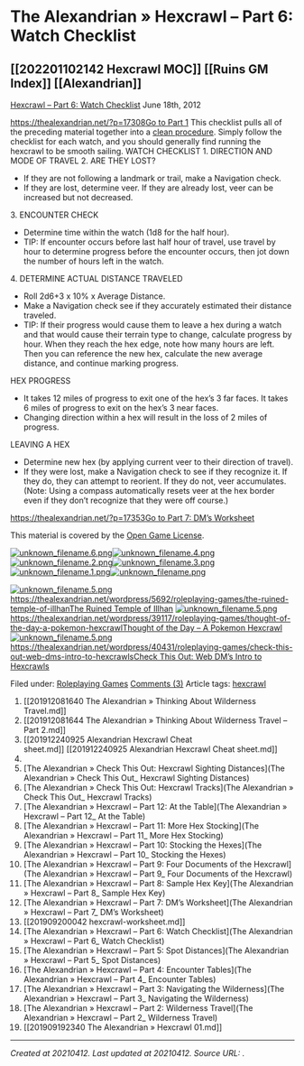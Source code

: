 # The Alexandrian » Hexcrawl – Part 6: Watch Checklist
 [[202201102142 Hexcrawl MOC]] [[Ruins GM Index]] [[Alexandrian]] 
---



[Hexcrawl – Part 6: Watch Checklist](https://thealexandrian.net/wordpress/17349/roleplaying-games/hexcrawl-part-6-watch-checklist) June 18th, 2012

<https://thealexandrian.net/?p=17308>[Go to Part 1](https://thealexandrian.net/?p=17308)
This checklist pulls all of the preceding material together into a [clean procedure](https://thealexandrian.net/wordpress/15176/roleplaying-games/game-structures-part-8-the-importance-of-clean-structures). Simply follow the checklist for each watch, and you should generally find running the hexcrawl to be smooth sailing.
WATCH CHECKLIST
1\. DIRECTION AND MODE OF TRAVEL
2\. ARE THEY LOST?

*   If they are not following a landmark or trail, make a Navigation check.
*   If they are lost, determine veer. If they are already lost, veer can be increased but not decreased.

3\. ENCOUNTER CHECK

*   Determine time within the watch (1d8 for the half hour).
*   TIP: If encounter occurs before last half hour of travel, use travel by hour to determine progress before the encounter occurs, then jot down the number of hours left in the watch.

4\. DETERMINE ACTUAL DISTANCE TRAVELED

*   Roll 2d6+3 x 10% x Average Distance.
*   Make a Navigation check see if they accurately estimated their distance traveled.
*   TIP: If their progress would cause them to leave a hex during a watch and that would cause their terrain type to change, calculate progress by hour. When they reach the hex edge, note how many hours are left. Then you can reference the new hex, calculate the new average distance, and continue marking progress.

HEX PROGRESS

*   It takes 12 miles of progress to exit one of the hex’s 3 far faces. It takes 6 miles of progress to exit on the hex’s 3 near faces.
*   Changing direction within a hex will result in the loss of 2 miles of progress.

LEAVING A HEX

*   Determine new hex (by applying current veer to their direction of travel).
*   If they were lost, make a Navigation check to see if they recognize it. If they do, they can attempt to reorient. If they do not, veer accumulates. (Note: Using a compass automatically resets veer at the hex border even if they don’t recognize that they were off course.)

<https://thealexandrian.net/?p=17353>[Go to Part 7: DM’s Worksheet](https://thealexandrian.net/?p=17353)

This material is covered by the [Open Game License](https://thealexandrian.net/open-game-license).

[![unknown_filename.6.png](./resources/202104121212_The_Alexandrian_»_Hexcrawl_–_Part_6__Watch_Checklist.resources/unknown_filename.6.png)](http://www.tumblr.com/share/link?url=https://thealexandrian.net/wordpress/17349/roleplaying-games/hexcrawl-part-6-watch-checklist)[![unknown_filename.4.png](./resources/202104121212_The_Alexandrian_»_Hexcrawl_–_Part_6__Watch_Checklist.resources/unknown_filename.4.png)](http://twitter.com/share?url=https://thealexandrian.net/wordpress/17349/roleplaying-games/hexcrawl-part-6-watch-checklist&text=Hexcrawl%20%E2%80%93%20Part%206%3A%20Watch%20Checklist%20)[![unknown_filename.2.png](./resources/202104121212_The_Alexandrian_»_Hexcrawl_–_Part_6__Watch_Checklist.resources/unknown_filename.2.png)](http://www.stumbleupon.com/submit?url=https://thealexandrian.net/wordpress/17349/roleplaying-games/hexcrawl-part-6-watch-checklist&title=Hexcrawl%20%E2%80%93%20Part%206:%20Watch%20Checklist)[![unknown_filename.3.png](./resources/202104121212_The_Alexandrian_»_Hexcrawl_–_Part_6__Watch_Checklist.resources/unknown_filename.3.png)](http://www.facebook.com/sharer.php?u=https://thealexandrian.net/wordpress/17349/roleplaying-games/hexcrawl-part-6-watch-checklist)[![unknown_filename.1.png](./resources/202104121212_The_Alexandrian_»_Hexcrawl_–_Part_6__Watch_Checklist.resources/unknown_filename.1.png)](http://reddit.com/submit?url=https://thealexandrian.net/wordpress/17349/roleplaying-games/hexcrawl-part-6-watch-checklist&title=Hexcrawl%20%E2%80%93%20Part%206:%20Watch%20Checklist)[![unknown_filename.png](./resources/202104121212_The_Alexandrian_»_Hexcrawl_–_Part_6__Watch_Checklist.resources/unknown_filename.png)](http://www.digg.com/submit?url=https://thealexandrian.net/wordpress/17349/roleplaying-games/hexcrawl-part-6-watch-checklist)

[![unknown_filename.5.png](./resources/202104121212_The_Alexandrian_»_Hexcrawl_–_Part_6__Watch_Checklist.resources/unknown_filename.5.png)](https://thealexandrian.net/wordpress/5692/roleplaying-games/the-ruined-temple-of-illhan)
<https://thealexandrian.net/wordpress/5692/roleplaying-games/the-ruined-temple-of-illhan>[The Ruined Temple of Illhan](https://thealexandrian.net/wordpress/5692/roleplaying-games/the-ruined-temple-of-illhan)
[![unknown_filename.5.png](./resources/202104121212_The_Alexandrian_»_Hexcrawl_–_Part_6__Watch_Checklist.resources/unknown_filename.5.png)](https://thealexandrian.net/wordpress/39117/roleplaying-games/thought-of-the-day-a-pokemon-hexcrawl)
<https://thealexandrian.net/wordpress/39117/roleplaying-games/thought-of-the-day-a-pokemon-hexcrawl>[Thought of the Day – A Pokemon Hexcrawl](https://thealexandrian.net/wordpress/39117/roleplaying-games/thought-of-the-day-a-pokemon-hexcrawl)
[![unknown_filename.5.png](./resources/202104121212_The_Alexandrian_»_Hexcrawl_–_Part_6__Watch_Checklist.resources/unknown_filename.5.png)](https://thealexandrian.net/wordpress/40431/roleplaying-games/check-this-out-web-dms-intro-to-hexcrawls)
<https://thealexandrian.net/wordpress/40431/roleplaying-games/check-this-out-web-dms-intro-to-hexcrawls>[Check This Out: Web DM’s Intro to Hexcrawls](https://thealexandrian.net/wordpress/40431/roleplaying-games/check-this-out-web-dms-intro-to-hexcrawls)

Filed under: [Roleplaying Games](https://thealexandrian.net/wordpress/category/roleplaying-games) [Comments (3)](https://thealexandrian.net/wordpress/17349/roleplaying-games/hexcrawl-part-6-watch-checklist#comments)
Article tags: [hexcrawl](https://thealexandrian.net/wordpress/tag/hexcrawl)

1.  [[201912081640 The Alexandrian » Thinking About Wilderness Travel.md]]
2.  [[201912081644 The Alexandrian » Thinking About Wilderness Travel – Part 2.md]]
3.  [[201912240925 Alexandrian Hexcrawl Cheat sheet.md]] [[201912240925 Alexandrian Hexcrawl Cheat sheet.md]]
4.  
5.  [The Alexandrian » Check This Out: Hexcrawl Sighting Distances](The Alexandrian » Check This Out_ Hexcrawl Sighting Distances)
6.  [The Alexandrian » Check This Out: Hexcrawl Tracks](The Alexandrian » Check This Out_ Hexcrawl Tracks)
7.  [The Alexandrian » Hexcrawl – Part 12: At the Table](The Alexandrian » Hexcrawl – Part 12_ At the Table)
8.  [The Alexandrian » Hexcrawl – Part 11: More Hex Stocking](The Alexandrian » Hexcrawl – Part 11_ More Hex Stocking)
9.  [The Alexandrian » Hexcrawl – Part 10: Stocking the Hexes](The Alexandrian » Hexcrawl – Part 10_ Stocking the Hexes)
10.  [The Alexandrian » Hexcrawl – Part 9: Four Documents of the Hexcrawl](The Alexandrian » Hexcrawl – Part 9_ Four Documents of the Hexcrawl)
11.  [The Alexandrian » Hexcrawl – Part 8: Sample Hex Key](The Alexandrian » Hexcrawl – Part 8_ Sample Hex Key)
12.  [The Alexandrian » Hexcrawl – Part 7: DM’s Worksheet](The Alexandrian » Hexcrawl – Part 7_ DM’s Worksheet)
13.  [[201909200042 hexcrawl-worksheet.md]]
14.  [The Alexandrian » Hexcrawl – Part 6: Watch Checklist](The Alexandrian » Hexcrawl – Part 6_ Watch Checklist)
15.  [The Alexandrian » Hexcrawl – Part 5: Spot Distances](The Alexandrian » Hexcrawl – Part 5_ Spot Distances)
16.  [The Alexandrian » Hexcrawl – Part 4: Encounter Tables](The Alexandrian » Hexcrawl – Part 4_ Encounter Tables)
17.  [The Alexandrian » Hexcrawl – Part 3: Navigating the Wilderness](The Alexandrian » Hexcrawl – Part 3_ Navigating the Wilderness)
18.  [The Alexandrian » Hexcrawl – Part 2: Wilderness Travel](The Alexandrian » Hexcrawl – Part 2_ Wilderness Travel)
19.  [[201909192340 The Alexandrian » Hexcrawl 01.md]]

---

_Created at 20210412._
_Last updated at 20210412._
_Source URL: [](https://thealexandrian.net/wordpress/17349/roleplaying-games/hexcrawl-part-6-watch-checklist)._



